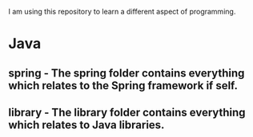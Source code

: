 I am using this repository to learn a different aspect of programming.

# Java
## spring - The spring folder contains everything which relates to the Spring framework if self.
## library - The library folder contains everything which relates to Java libraries.
